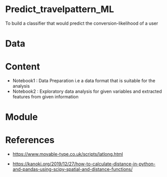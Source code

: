 # Predict_travelpattern_ML

To build a classifier that would predict the conversion-likelihood of a user

# Data



# Content

- Notebook1 : Data Preparation i.e a data format that is suitable for the analysis
- Notebook2 : Exploratory data analysis for given variables and extracted features from given information

# Module

# References

- https://www.movable-type.co.uk/scripts/latlong.html

- https://kanoki.org/2019/12/27/how-to-calculate-distance-in-python-and-pandas-using-scipy-spatial-and-distance-functions/
